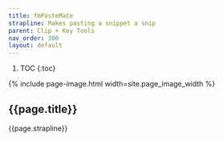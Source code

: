 ```yaml
---
title: fmPasteMate
strapline: Makes pasting a snippet a snip
parent: Clip + Key Tools
nav_order: 300
layout: default
---
```

1. TOC
{:toc}

{% include page-image.html width=site.page_image_width %}

## {{page.title}}

{{page.strapline}}
